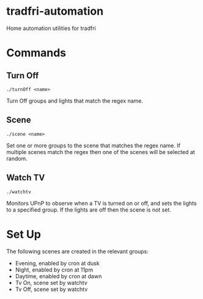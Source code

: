 # tradfri-automation
Home automation utilities for tradfri

# Commands

## Turn Off

`./turnOff <name>`

Turn Off groups and lights that match the regex name.

## Scene

`./scene <name>`

Set one or more groups to the scene that matches the regex name. If multiple
scenes match the regex then one of the scenes will be selected at random.

## Watch TV

`./watchtv`

Monitors UPnP to observe when a TV is turned on or off, and sets the lights
to a specified group. If the lights are off then the scene is not set.

# Set Up

The following scenes are created in the relevant groups:

- Evening, enabled by cron at dusk
- Night, enabled by cron at 11pm
- Daytime, enabled by cron at dawn
- Tv On, scene set by watchtv
- Tv Off, scene set by watchtv
